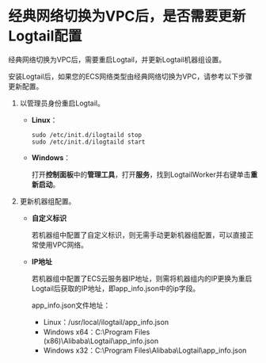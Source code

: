 # 经典网络切换为VPC后，是否需要更新Logtail配置

经典网络切换为VPC后，需要重启Logtail，并更新Logtail机器组设置。

安装Logtail后，如果您的ECS网络类型由经典网络切换为VPC，请参考以下步骤更新配置。

1.  以管理员身份重启Logtail。
    -   **Linux**：

        ```
        sudo /etc/init.d/ilogtaild stop
        sudo /etc/init.d/ilogtaild start
        ```

    -   **Windows**：

        打开**控制面板**中的**管理工具**，打开**服务**，找到LogtailWorker并右键单击**重新启动**。

2.  更新机器组配置。
    -   **自定义标识**

        若机器组中配置了自定义标识，则无需手动更新机器组配置，可以直接正常使用VPC网络。

    -   **IP地址**

        若机器组中配置了ECS云服务器IP地址，则需将机器组内的IP更换为重启Logtail后获取的IP地址，即app\_info.json中的ip字段。

        app\_info.json文件地址：

        -   Linux：/usr/local/ilogtail/app\_info.json
        -   Windows x64：C:\\Program Files \(x86\)\\Alibaba\\Logtail\\app\_info.json
        -   Windows x32：C:\\Program Files\\Alibaba\\Logtail\\app\_info.json

